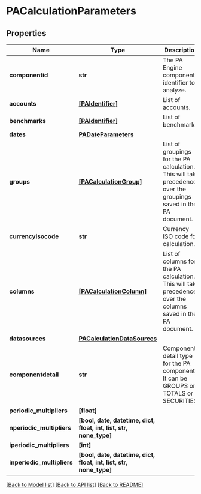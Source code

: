 # PACalculationParameters


## Properties
Name | Type | Description | Notes
------------ | ------------- | ------------- | -------------
**componentid** | **str** | The PA Engine component identifier to analyze. | 
**accounts** | [**[PAIdentifier]**](PAIdentifier.md) | List of accounts. | [optional] 
**benchmarks** | [**[PAIdentifier]**](PAIdentifier.md) | List of benchmarks. | [optional] 
**dates** | [**PADateParameters**](PADateParameters.md) |  | [optional] 
**groups** | [**[PACalculationGroup]**](PACalculationGroup.md) | List of groupings for the PA calculation. This will take precedence over the groupings saved in the PA document. | [optional] 
**currencyisocode** | **str** | Currency ISO code for calculation. | [optional] 
**columns** | [**[PACalculationColumn]**](PACalculationColumn.md) | List of columns for the PA calculation. This will take precedence over the columns saved in the PA document. | [optional] 
**datasources** | [**PACalculationDataSources**](PACalculationDataSources.md) |  | [optional] 
**componentdetail** | **str** | Component detail type for the PA component. It can be GROUPS or TOTALS or SECURITIES. | [optional] 
**periodic_multipliers** | **[float]** |  | [optional] 
**nperiodic_multipliers** | **[bool, date, datetime, dict, float, int, list, str, none_type]** |  | [optional] 
**iperiodic_multipliers** | **[int]** |  | [optional] 
**inperiodic_multipliers** | **[bool, date, datetime, dict, float, int, list, str, none_type]** |  | [optional] 

[[Back to Model list]](../README.md#documentation-for-models) [[Back to API list]](../README.md#documentation-for-api-endpoints) [[Back to README]](../README.md)


